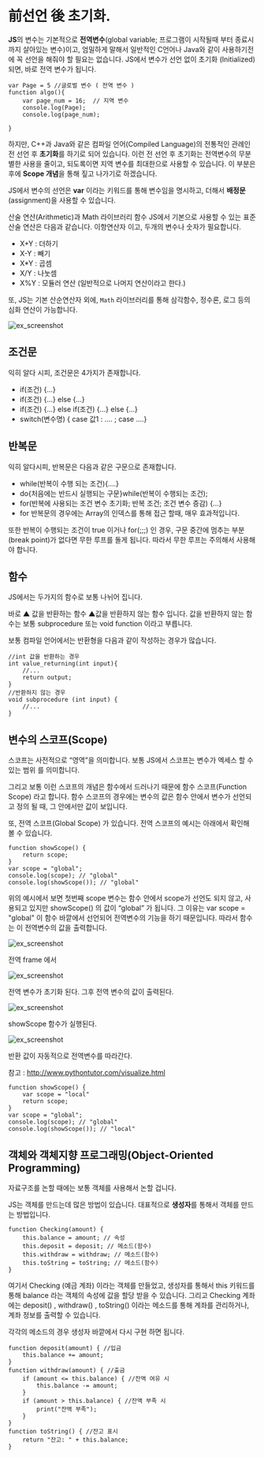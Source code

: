 # 前선언 後 초기화.
**JS**의 변수는 기본적으로 **전역변수**(global variable; 프로그램이 시작될때 부터 종료시 까지 살아있는 변수)이고, 엄밀하게 말해서 일반적인 C언어나 Java와 같이 사용하기전에 꼭 선언을 해줘야 할 필요는 없습니다. JS에서 변수가 선언 없이 초기화 (Initialized)되면, 바로 전역 변수가 됩니다.

```
var Page = 5 //글로벌 변수 ( 전역 변수 )
function algo(){
    var page_num = 16;  // 지역 변수
    console.log(Page);
    console.log(page_num);

}
```

하지만, C++과 Java와 같은 컴파일 언어(Compiled Language)의 전통적인 관례인 전 선언 후 **초기화**를 하기로 되어 있습니다. 이런 전 선언 후 초기화는 전역변수의 무분별한 사용을 줄이고, 되도록이면 지역 변수를 최대한으로 사용할 수 있습니다. 이 부분은 후에 **Scope 개념**을 통해 짚고 나가기로 하겠습니다.

JS에서 변수의 선언은 **var** 이라는 키워드를 통해 변수임을 명시하고, 더해서 **배정문**(assignment)을 사용할 수 있습니다.

산술 연산(Arithmetic)과 Math 라이브러리 함수
JS에서 기본으로 사용할 수 있는 표준 산술 연산은 다음과 같습니다. 이항연산자 이고, 두개의 변수나 숫자가 필요합니다.

* X+Y : 더하기
* X-Y : 빼기
* X*Y : 곱셈
* X/Y : 나눗셈
* X%Y : 모듈러 연산 (일반적으로 나머지 연산이라고 한다.)


또, JS는 기본 산순연산자 외에, ``` Math ``` 라이브러리를 통해 삼각함수, 정수론, 로그 등의 심화 연산이 가능합니다.

![ex_screenshot](math.png)

## 조건문
익히 알다 시피, 조건문은 4가지가 존재합니다.

* if(조건) {...}
* if(조건) {...} else {...}
* if(조건) {...} else if(조건) {...} else {...}
* switch(변수명) { case 값1 : .... ; case ....}

## 반복문

익히 알다시피, 반복문은 다음과 같은 구문으로 존재합니다.

* while(반복이 수행 되는 조건){....}
* do{처음에는 반드시 실행되는 구문}while(반복이 수행되는 조건);
* for(반복에 사용되는 조건 변수 초기화; 반복 조건; 조건 변수 증감) {...}
* for 반복문의 경우에는 Array의 인덱스를 통해 접근 할때, 매우 효과적입니다.



또한 반복이 수행되는 조건이 true 이거나 for(;;;) 인 경우, 구문 중간에 멈추는 부분(break point)가 없다면 무한 루프를 돌게 됩니다. 따라서 무한 루프는 주의해서 사용해야 합니다.


## 함수

JS에서는 두가지의 함수로 보통 나뉘어 집니다.

 바로 ▲ 값을 반환하는 함수 ▲값을 반환하지 않는 함수 입니다. 값을 반환하지 않는 함수는 보통 subprocedure 또는 void function 이라고 부릅니다.

보통 컴파일 언어에서는 반환형을 다음과 같이 작성하는 경우가 많습니다.

```
//int 값을 반환하는 경우
int value_returning(int input){
    //...
    return output;
}
//반환하지 않는 경우
void subprocedure (int input) {
    //...
}
```


## 변수의 스코프(Scope)
스코프는 사전적으로 “영역”을 의미합니다. 보통 JS에서 스코프는 변수가 엑세스 할 수 있는 범위 를 의미합니다.

그리고 보통 이런 스코프의 개념은 함수에서 드러나기 때문에 함수 스코프(Function Scope) 라고 합니다. 함수 스코프의 경우에는 변수의 값은 함수 안에서 변수가 선언되고 정의 될 때, 그 안에서만 값이 보입니다.

또, 전역 스코프(Global Scope) 가 있습니다. 전역 스코프의 예시는 아래에서 확인해 볼 수 있습니다.

```
function showScope() {
    return scope;
}
var scope = "global";
console.log(scope); // "global"
console.log(showScope()); // "global"
```

위의 예시에서 보면 첫번째 scope 변수는 함수 안에서 scope가 선언도 되지 않고, 사용되고 있지만 showScope() 의 값이 “global” 가 됩니다. 그 이유는 var scope = "global" 이 함수 바깥에서 선언되어 전역변수의 기능을 하기 때문입니다. 따라서 함수는 이 전역변수의 값을 출력합니다.

![ex_screenshot](global1.png)

전역 frame 에서 

![ex_screenshot](global2.png)

전역 변수가 초기화 된다. 그후 전역 변수의 값이 출력된다.


![ex_screenshot](global3.png)

showScope 함수가 실행된다.


![ex_screenshot](global4.png)

반환 값이 자동적으로 전역변수를 따라간다.

참고 : http://www.pythontutor.com/visualize.html


```
function showScope() {
    var scope = "local"    
    return scope;
}
var scope = "global";
console.log(scope); // "global"
console.log(showScope()); // "local"
```


## 객체와 객체지향 프로그래밍(Object-Oriented Programming)
자료구조를 논할 때에는 보통 객체를 사용해서 논할 겁니다.

JS는 객체를 만드는데 많은 방법이 있습니다. 대표적으로 **생성자**를 통해서 객체를 만드는 방법입니다.

```
function Checking(amount) {   
    this.balance = amount; // 속성   
    this.deposit = deposit; // 메소드(함수)   
    this.withdraw = withdraw; // 메소드(함수)   
    this.toString = toString; // 메소드(함수)
}
```


여기서 Checking (예금 계좌) 이라는 객체를 만들었고, 생성자를 통해서 this 키워드를 통해 balance 라는 객체의 속성에 값을 할당 받을 수 있습니다. 그리고 Checking 계좌에는 deposit() , withdraw() , toString() 이라는 메소드를 통해 계좌를 관리하거나, 계좌 정보를 출력할 수 있습니다.

각각의 메소드의 경우 생성자 바깥에서 다시 구현 하면 됩니다.


```
function deposit(amount) { //입금
    this.balance += amount; 
}
function withdraw(amount) { //출금
    if (amount <= this.balance) { //잔액 여유 시
        this.balance -= amount;   
    }   
    if (amount > this.balance) { //잔액 부족 시
        print("잔액 부족");   
    } 
}
function toString() { //잔고 표시
    return "잔고: " + this.balance; 
}
```